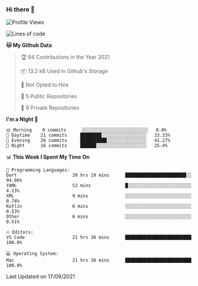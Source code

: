 ### Hi there 👋

<!--
**utkugedik/utkugedik** is a ✨ _special_ ✨ repository because its `README.md` (this file) appears on your GitHub profile.

Here are some ideas to get you started:

- 🔭 I’m currently working on ...
- 🌱 I’m currently learning ...
- 👯 I’m looking to collaborate on ...
- 🤔 I’m looking for help with ...
- 💬 Ask me about ...
- 📫 How to reach me: ...
- 😄 Pronouns: ...
- ⚡ Fun fact: ...
-->

<!--START_SECTION:waka-->
![Profile Views](http://img.shields.io/badge/Profile%20Views-1-blue)

![Lines of code](https://img.shields.io/badge/From%20Hello%20World%20I%27ve%20Written-19362%20lines%20of%20code-blue)

**🐱 My Github Data** 

> 🏆 64 Contributions in the Year 2021
 > 
> 📦 13.2 kB Used in Github's Storage 
 > 
> 🚫 Not Opted to Hire
 > 
> 📜 5 Public Repositories 
 > 
> 🔑 9 Private Repositories  
 > 
**I'm a Night 🦉** 

```text
🌞 Morning    0 commits      ░░░░░░░░░░░░░░░░░░░░░░░░░   0.0% 
🌆 Daytime    21 commits     ████████░░░░░░░░░░░░░░░░░   33.33% 
🌃 Evening    26 commits     ██████████░░░░░░░░░░░░░░░   41.27% 
🌙 Night      16 commits     ██████░░░░░░░░░░░░░░░░░░░   25.4%

```


📊 **This Week I Spent My Time On** 

```text
💬 Programming Languages: 
Dart                     20 hrs 19 mins      ███████████████████████░░   94.06% 
YAML                     53 mins             █░░░░░░░░░░░░░░░░░░░░░░░░   4.13% 
XML                      9 mins              ░░░░░░░░░░░░░░░░░░░░░░░░░   0.74% 
Kotlin                   6 mins              ░░░░░░░░░░░░░░░░░░░░░░░░░   0.53% 
Other                    6 mins              ░░░░░░░░░░░░░░░░░░░░░░░░░   0.51%

🔥 Editors: 
VS Code                  21 hrs 36 mins      █████████████████████████   100.0%

💻 Operating System: 
Mac                      21 hrs 36 mins      █████████████████████████   100.0%

```


 Last Updated on 17/09/2021
<!--END_SECTION:waka-->
